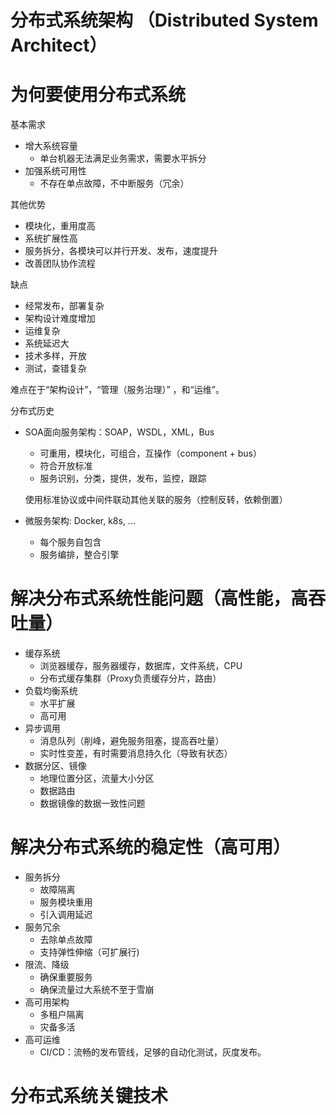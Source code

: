 分布式系统架构 （Distributed System Architect）
===========================================

# 为何要使用分布式系统

基本需求

* 增大系统容量
  - 单台机器无法满足业务需求，需要水平拆分
* 加强系统可用性
  - 不存在单点故障，不中断服务（冗余）

其他优势

* 模块化，重用度高
* 系统扩展性高
* 服务拆分，各模块可以并行开发、发布，速度提升
* 改善团队协作流程

缺点

* 经常发布，部署复杂
* 架构设计难度增加
* 运维复杂
* 系统延迟大
* 技术多样，开放
* 测试，查错复杂

难点在于“架构设计”，“管理（服务治理）” ，和“运维”。

分布式历史

* SOA面向服务架构：SOAP，WSDL，XML，Bus
  - 可重用，模块化，可组合，互操作（component + bus）
  - 符合开放标准
  - 服务识别，分类，提供，发布，监控，跟踪

  使用标准协议或中间件联动其他关联的服务（控制反转，依赖倒置）

* 微服务架构: Docker, k8s, ...
  - 每个服务自包含
  - 服务编排，整合引擎

# 解决分布式系统性能问题（高性能，高吞吐量）

* 缓存系统
  - 浏览器缓存，服务器缓存，数据库，文件系统，CPU
  - 分布式缓存集群（Proxy负责缓存分片，路由）
* 负载均衡系统
  - 水平扩展
  - 高可用
* 异步调用
  - 消息队列（削峰，避免服务阻塞，提高吞吐量）
  - 实时性变差，有时需要消息持久化（导致有状态）
* 数据分区、镜像
  - 地理位置分区，流量大小分区
  - 数据路由
  - 数据镜像的数据一致性问题

# 解决分布式系统的稳定性（高可用）

* 服务拆分
  - 故障隔离
  - 服务模块重用
  - 引入调用延迟
* 服务冗余
  - 去除单点故障
  - 支持弹性伸缩（可扩展行)
* 限流、降级
  - 确保重要服务
  - 确保流量过大系统不至于雪崩
* 高可用架构
  - 多租户隔离
  - 灾备多活
* 高可运维
  - CI/CD：流畅的发布管线，足够的自动化测试，灰度发布。

# 分布式系统关键技术
